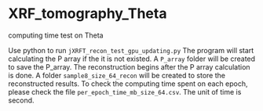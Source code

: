 # XRF_tomography_Theta
computing time test on Theta

Use python to run ```jXRFT_recon_test_gpu_updating.py```
The program will start calculating the P array if the it is not existed. A ```P_array``` folder will be created to save the P_array.
The reconstruction begins after the P array calculation is done. A folder ```sample8_size_64_recon``` will be created to store the reconstructed results.
To check the computing time spent on each epoch, please check the file ```per_epoch_time_mb_size_64.csv```. The unit of time is second.
